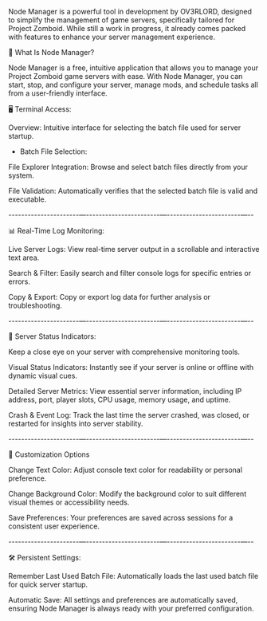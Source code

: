 Node Manager is a powerful tool in development by OV3RLORD, designed to simplify the management of game servers, specifically tailored for Project Zomboid. While still a work in progress, it already comes packed with features to enhance your server management experience.

📂 What Is Node Manager?

Node Manager is a free, intuitive application that allows you to manage your Project Zomboid game servers with ease. With Node Manager, you can start, stop, and configure your server, manage mods, and schedule tasks all from a user-friendly interface. 


🖥️ Terminal Access:

Overview: Intuitive interface for selecting the batch file used for server startup.

- Batch File Selection:

File Explorer Integration: Browse and select batch files directly from your system. 

File Validation: Automatically verifies that the selected batch file is valid and executable.

----------------------—-----------------------—-----------------------—--

📊 Real-Time Log Monitoring:

Live Server Logs: View real-time server output in a scrollable and interactive text area.

Search & Filter: Easily search and filter console logs for specific entries or errors.

Copy & Export: Copy or export log data for further analysis or troubleshooting.

----------------------—-----------------------—-----------------------—--

🔄 Server Status Indicators:

Keep a close eye on your server with comprehensive monitoring tools.

Visual Status Indicators: Instantly see if your server is online or offline with dynamic visual cues.

Detailed Server Metrics: View essential server information, including IP address, port, player slots, CPU usage, memory usage, and uptime.

Crash & Event Log: Track the last time the server crashed, was closed, or restarted for insights into server stability.

----------------------—-----------------------—-----------------------—--

🎨 Customization Options

Change Text Color: Adjust console text color for readability or personal preference.

Change Background Color: Modify the background color to suit different visual themes or accessibility needs.

Save Preferences: Your preferences are saved across sessions for a consistent user experience.

----------------------—-----------------------—-----------------------—--

🛠️ Persistent Settings:

Remember Last Used Batch File: Automatically loads the last used batch file for quick server startup.

Automatic Save: All settings and preferences are automatically saved, ensuring Node Manager is always ready with your preferred configuration.

